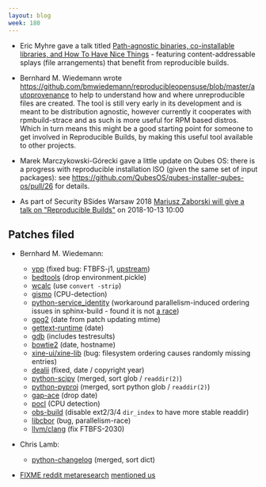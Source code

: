 ```yaml
---
layout: blog
week: 180
---
```


* Eric Myhre gave a talk titled [Path-agnostic binaries, co-installable libraries, and How To Have Nice Things](https://media.ccc.de/v/ASG2018-204-path-agnostic_binaries_co-installable_libraries_and_how_to_have_nice_things) - featuring content-addressable splays (file arrangements) that benefit from reproducible builds.

* Bernhard M. Wiedemann wrote https://github.com/bmwiedemann/reproducibleopensuse/blob/master/autoprovenance to help to understand how and where unreproducible files are created. The tool is still very early in its development and is meant to be distribution agnostic, however currently it cooperates with rpmbuild-strace and as such is more useful for RPM based distros. Which in turn means this might be a good starting point for someone to get involved in Reproducible Builds, by making this useful tool available to other projects.

* Marek Marczykowski-Górecki gave a little update on Qubes OS: there is a progress with reproducible installation ISO (given the same set of input packages): see https://github.com/QubesOS/qubes-installer-qubes-os/pull/26 for details.

* As part of Security BSides Warsaw 2018 [Mariusz Zaborski will give a talk on "Reproducible Builds"](https://twitter.com/BSidesWarsaw/status/1047426094117339136/photo/1) on 2018-10-13 10:00

Patches filed
-------------

* Bernhard M. Wiedemann:

    * [vpp](https://bugzilla.opensuse.org/show_bug.cgi?id=1110294) (fixed bug: FTBFS-j1, [upstream](https://gerrit.fd.io/r/#/c/15080/))
    * [bedtools](https://build.opensuse.org/request/show/639378) (drop environment.pickle)
    * [wcalc](https://build.opensuse.org/request/show/639437) (use `convert -strip`)
    * [gismo](https://build.opensuse.org/request/show/639403) (CPU-detection)
    * [python-service_identity](https://build.opensuse.org/request/show/639411) (workaround parallelism-induced ordering issues in sphinx-build - found it is not [a race](https://github.com/sphinx-doc/sphinx/issues/2946))
    * [gpg2](https://build.opensuse.org/request/show/639831) (date from patch updating mtime)
    * [gettext-runtime](https://build.opensuse.org/request/show/640333) (date)
    * [gdb](https://bugzilla.opensuse.org/show_bug.cgi?id=1110708) (includes testresults)
    * [bowtie2](https://github.com/BenLangmead/bowtie2/pull/210) (date, hostname)
    * [xine-ui/xine-lib](https://bugzilla.opensuse.org/show_bug.cgi?id=1110339) (bug: filesystem ordering causes randomly missing entries)
    * [dealii](https://github.com/dealii/dealii/issues/7251) (fixed, date / copyright year)
    * [python-scipy](https://github.com/scipy/scipy/pull/9332) (merged, sort glob / `readdir(2)`)
    * [python-pyproj](https://github.com/jswhit/pyproj/pull/142) (merged, sort python glob / `readdir(2)`)
    * [gap-ace](https://github.com/gap-packages/ace/pull/16) (drop date)
    * [pocl](https://bugzilla.opensuse.org/show_bug.cgi?id=1110722) (CPU detection)
    * [obs-build](https://github.com/openSUSE/obs-build/pull/469) (disable ext2/3/4 `dir_index` to have more stable readdir)
    * [libcbor](https://github.com/PJK/libcbor/pull/72) (bug, parallelism-race)
    * [llvm/clang](https://reviews.llvm.org/D52967) (fix FTBFS-2030)

* Chris Lamb:
    * [python-changelog](https://bitbucket.org/zzzeek/changelog/pull-requests/1/please-make-the-references-reproducible) (merged, sort dict)

* [FIXME reddit metaresearch](https://www.reddit.com/r/metaresearch/) [mentioned us](https://www.reddit.com/r/metaresearch/comments/9k9gdp/reproducible_builds_for_more_reproducible_code/)
